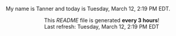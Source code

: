 My name is Tanner and today is Tuesday, March 12, 2:19 PM EDT.

<p align="center">This <i>README</i> file is generated <b>every 3 hours</b>!</br>Last refresh: Tuesday, March 12, 2:19 PM EDT<br /></p>
